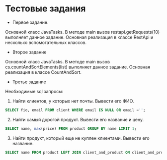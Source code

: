 Тестовые задания
============================


* Первое задание.

Основной класс JavaTasks. В методе main вызов restapi.getRequests(10) выполняет данное задание.
Основная реализация в классе RestApi и несколько вспомогательных классов.

* Второе задание

Основной класс JavaTasks. В методе main вызов cs.countAndSortElements(list) выполняет данное задание.
Основная реализация в классе CountAndSort.

* Третье задание

Необходимые sql запросы:

1. Найти клиентов, у которых нет почты. Вывести его ФИО.
```sql
SELECT fio, email FROM client WHERE email IS NULL OR email ='';
```

2. Найти самый дорогой продукт. Вывести его название и цену.
```sql
SELECT name, max(price) FROM product GROUP BY name LIMIT 1;
```

3. Найти продукт, который еще не куплен клиентами. Вывести его название.
```sql
SELECT name FROM product LEFT JOIN client_and_product ON client_and_product.product_id = product.id WHERE client_id IS NULL;```


